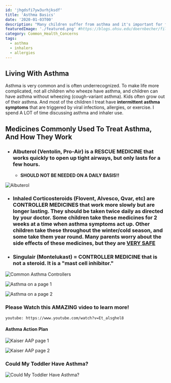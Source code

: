 ```yaml
---
id: 'jhgdsfi7yw3urhjksdf'
title: 'Asthma Basics'
date: '2020-01-03T00'
description: "Many children suffer from asthma and it's important for families to understand how to properly use asthma medications and prevent asthma triggers." 
featuredImage: './featured.png' #https://blogs.ohsu.edu/doernbecher/files/2013/06/child-with-spacer.jpg
category: Common_Health_Concerns
tags:
  - asthma
  - inhalers
  - allergies
---
```


## Living With Asthma

Asthma is very common and is often underrecognized. To make life more complicated, not all children who wheeze have asthma, and children can have asthma without wheezing (cough-variant asthma). Kids often grow out of their asthma. And most of the children I treat have **intermittent asthma symptoms** that are triggered by viral infections, allergies, or exercise. I spend A LOT of time discussing asthma and inhaler use.

## Medicines Commonly Used To Treat Asthma, And How They Work

- ### Albuterol (Ventolin, Pro-Air) is a **RESCUE MEDICINE** that works quickly to open up tight airways, but only lasts for a few hours.
  - **SHOULD NOT BE NEEDED ON A DAILY BASIS!!**

![Albuterol](./7665-300.jpg)

- ### Inhaled Corticosteroids (Flovent, Alvesco, Qvar, etc) are **CONTROLLER MEDICINES** that work more slowly but are longer lasting. They should be taken twice daily as directed by your doctor. Some children take these medicines for 2 weeks at a time when asthma symptoms act up. Other children take these throughout the winter/cold season, and some take them year round. Many parents worry about the side effects of these medicines, but they are **[VERY SAFE](https://www.chop.edu/health-resources/safety-steroids-asthma)**

- ### Singulair (Montelukast) = **CONTROLLER MEDICINE** that is not a steroid. It is a "mast cell inhibitor."

![Common Asthma Controllers](./asthma_medications3.jpg)

![Asthma on a page 1](./asthma-on-a-page/asthma-on-a-page-1.jpg)

![Asthma on a page 2](./asthma-on-a-page/asthma-on-a-page-2.jpg)

### Please Watch this AMAZING video to learn more!

`youtube: https://www.youtube.com/watch?v=Et_alsghel8`

#### Asthma Action Plan

![Kaiser AAP page 1](./kaiserAAP/kaiserAAP-1.jpg)

![Kaiser AAP page 2](./kaiserAAP/kaiserAAP-2.jpg)

### Could My Toddler Have Asthma?

![Could My Toddler Have Asthma?](./Clues-Your-Toddler-May-Have-Asthma-Infographic.jpg)
